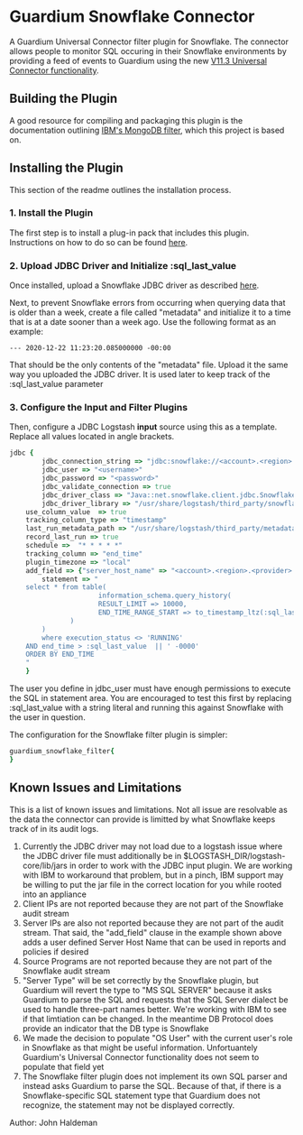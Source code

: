 # Guardium Snowflake Connector
A Guardium Universal Connector filter plugin for Snowflake. The connector allows people to
monitor SQL occuring in their Snowflake environments by providing a feed of events to
Guardium using the new [V11.3 Universal Connector functionality](https://www.ibm.com/support/knowledgecenter/SSMPHH_11.3.0/com.ibm.guardium.doc.stap/guc/g_universal_connector.html).

## Building the Plugin
A good resource for compiling and packaging this plugin is the documentation outlining 
[IBM's MongoDB filter](https://github.com/IBM/logstash-filter-mongodb-guardium), which 
this project is based on.

## Installing the Plugin
This section of the readme outlines the installation process.

### 1. Install the Plugin
The first step is to install a plug-in pack that includes this plugin. Instructions on how
to do so can be found [here](https://www.ibm.com/support/knowledgecenter/SSMPHH_11.3.0/com.ibm.guardium.doc.stap/guc/test_filter_guardium.html).

### 2. Upload JDBC Driver and Initialize :sql_last_value
Once installed, upload a Snowflake JDBC driver as described [here](https://www.ibm.com/support/knowledgecenter/SSMPHH_11.3.0/com.ibm.guardium.doc.stap/guc/test_filter_guardium.html). 

Next, to prevent Snowflake errors from occurring when querying data that is older than a 
week, create a file called "metadata" and initialize it to a time that is at a date sooner than a week ago.
Use the following format as an example:
```
--- 2020-12-22 11:23:20.085000000 -00:00
```
That should be the only contents of the "metadata" file. Upload it the same way you uploaded
the JDBC driver. It is used later to keep track of the :sql_last_value parameter

### 3. Configure the Input and Filter Plugins
Then, configure a JDBC Logstash **input** source using this as a template. Replace all 
values located in angle brackets.
```ruby
jdbc {
        jdbc_connection_string => "jdbc:snowflake://<account>.<region>.<provider>.snowflakecomputing.com/?warehouse=<warehouse_name>&db=<db_name>"
        jdbc_user => "<username>"
        jdbc_password => "<password>"
        jdbc_validate_connection => true
        jdbc_driver_class => "Java::net.snowflake.client.jdbc.SnowflakeDriver"
        jdbc_driver_library => "/usr/share/logstash/third_party/snowflake-jdbc-<driver version>.jar"
	use_column_value  => true
	tracking_column_type => "timestamp"
	last_run_metadata_path => "/usr/share/logstash/third_party/metadata"
	record_last_run => true
	schedule =>  "* * * * *" 
	tracking_column => "end_time"
	plugin_timezone => "local"
	add_field => {"server_host_name" => "<account>.<region>.<provider>.snowflakecomputing.com"}
        statement => "
	select * from table(
                      information_schema.query_history(
                      RESULT_LIMIT => 10000,
                      END_TIME_RANGE_START => to_timestamp_ltz(:sql_last_value || ' -0000')
               )
        )
        where execution_status <> 'RUNNING'
	AND end_time > :sql_last_value  || ' -0000'
	ORDER BY END_TIME
	"
    }
```
The user you define in jdbc_user must have enough permissions to execute the SQL in statement area.
You are encouraged to test this first by replacing :sql_last_value with a string literal and running
this against Snowflake with the user in question.


The configuration for the Snowflake filter plugin is simpler:
```ruby
guardium_snowflake_filter{
}
```

## Known Issues and Limitations
This is a list of known issues and limitations. Not all issue are resolvable as the data the connector
can provide is limitted by what Snowflake keeps track of in its audit logs.

1. Currently the JDBC driver may not load due to a logstash issue where the JDBC driver file must additionally be in $LOGSTASH_DIR/logstash-core/lib/jars in order to work with the JDBC input plugin. We are working with IBM to workaround that problem, but in a pinch, IBM support may be willing to put the jar file in the correct location for you while rooted into an appliance
2. Client IPs are not reported because they are not part of the Snowflake audit stream
3. Server IPs are also not reported because they are not part of the audit stream. That said, the "add_field" clause in the example shown above adds a user defined Server Host Name that can be used in reports and policies if desired
3. Source Programs are not reported because they are not part of the Snowflake audit stream
4. "Server Type" will be set correctly by the Snowflake plugin, but Guardium will revert the type to "MS SQL SERVER" because it asks Guardium to parse the SQL and requests that the SQL Server dialect be used to handle three-part names better. We're working with IBM to see if that limtiation can be changed. In the meantime DB Protocol does provide an indicator that the DB type is Snowflake
5. We made the decision to populate "OS User" with the current user's role in Snowflake as that might be useful information. Unfortuantely Guardium's Universal Connector functionality does not seem to populate that field yet
6. The Snowflake filter plugin does not implement its own SQL parser and instead asks Guardium to parse the SQL. Because of that, if there is a Snowflake-specific SQL statement type that Guardium does not recognize, the statement may not be displayed correctly.



Author: John Haldeman




